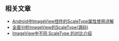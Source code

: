 ## 相关文章
- [Android中ImageView控件的ScaleType属性使用详解](https://juejin.cn/post/6844903882213031944)
- [全面分析ImageView的ScaleType(源码)](https://juejin.cn/post/6844904127508512775)
- [ImageView中不同 ScaleType 的对比介绍](https://juejin.cn/post/6844903543757864973)
